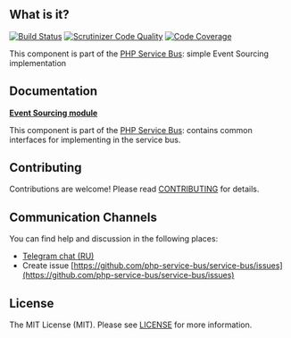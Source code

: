 ## What is it?
[![Build Status](https://travis-ci.org/php-service-bus/event-sourcing.svg?branch=v3.3)](https://travis-ci.org/php-service-bus/event-sourcing)
[![Scrutinizer Code Quality](https://scrutinizer-ci.com/g/php-service-bus/event-sourcing/badges/quality-score.png?b=v3.3)](https://scrutinizer-ci.com/g/php-service-bus/event-sourcing/?branch=v3.3)
[![Code Coverage](https://scrutinizer-ci.com/g/php-service-bus/event-sourcing/badges/coverage.png?b=v3.3)](https://scrutinizer-ci.com/g/php-service-bus/event-sourcing/?branch=v3.3)

This component is part of the [PHP Service Bus](https://github.com/php-service-bus/service-bus): simple Event Sourcing implementation

## Documentation
[**Event Sourcing module**](https://github.com/php-service-bus/module-event-sourcing)

This component is part of the [PHP Service Bus](https://github.com/php-service-bus/service-bus): contains common interfaces for implementing in the service bus.

## Contributing
Contributions are welcome! Please read [CONTRIBUTING](CONTRIBUTING.md) for details.

## Communication Channels
You can find help and discussion in the following places:
* [Telegram chat (RU)](https://t.me/php_service_bus)
* Create issue [https://github.com/php-service-bus/service-bus/issues](https://github.com/php-service-bus/service-bus/issues)

## License

The MIT License (MIT). Please see [LICENSE](LICENSE.md) for more information.
